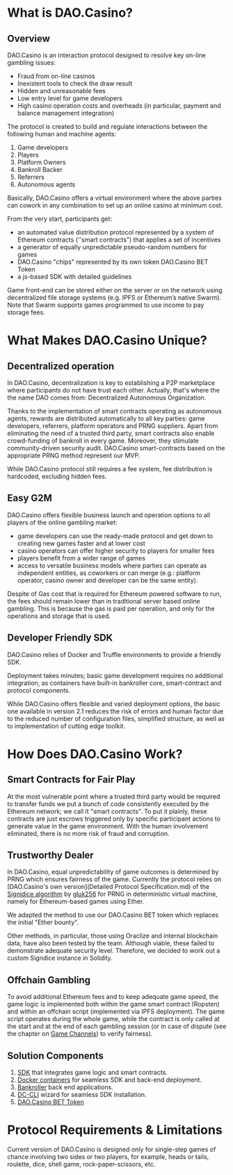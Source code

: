 # What is DAO.Сasino?

## Overview

DAO.Casino is an interaction protocol designed to resolve key on-line gambling issues:

- Fraud from on-line casinos
- Inexistent tools to check the draw result
- Hidden and unreasonable fees
- Low entry level for game developers 
- High casino operation costs and overheads (in particular, payment and balance management integration)

The protocol is created to build and regulate interactions between the following human and machine agents:

1. Game developers
2. Players
3. Platform Owners
4. Bankroll Backer
5. Referrers
6. Autonomous agents

Basically, DAO.Casino offers a virtual environment where the above parties can cowork in any combination to set up an online casino at minimum cost. 

From the very start, participants get:

- an automated value distribution protocol represented by a system of Ethereum contracts (''smart contracts") that applies a set of incentives
- a generator of equally unpredictable pseudo-random numbers for games
- DAO.Casino "chips" represented by its own token DAO.Casino BET Token
- a js-based SDK with detailed guidelines 

Game front-end can be stored either on the server or on the network using decentralized file storage systems (e.g. IPFS or Ethereum’s native Swarm). Note that Swarm supports games programmed to use income to pay storage fees.

# What Makes DAO.Сasino Unique?

## Decentralized operation

 In DAO.Casino, decentralization is key to establishing a P2P marketplace where participants do not have trust each other. Actually, that's where the the name DAO comes from: Decentralized Autonomous Organization. 

Thanks to the implementation of smart contracts operating as autonomous agents, rewards are distributed automatically to all key parties: game developers, referrers, platform operators and PRNG suppliers. Apart from eliminating the need of a trusted third party, smart contracts also enable crowd-funding of bankroll in every game. Moreover, they stimulate community-driven security audit. DAO.Casino smart-contracts based on the appropriate PRNG method represent our MVP.

While DAO.Casino protocol still requires a fee system,  fee distribution is  hardcoded, excluding hidden fees.

## Easy G2M

DAO.Casino offers flexible business launch and operation options to all players of the online gambling market:

- game developers can use the ready-made protocol and get down to creating new games faster and at lower cost    
- casino operators can offer higher security to players for smaller fees
- players benefit from a wider range of games 
- access to versatile business models where parties can operate as independent entities,  as coworkers or can merge (e.g.: platform operator, casino owner and developer can be the same entity).

Despite of Gas cost that is required for Ethereum powered software to run, the fees should remain lower than in traditional server based online gambling. This is because the gas is paid per operation, and only for the operations and storage that is used.

## Developer Friendly SDK

DAO.Casino relies of Docker and Truffle environments to provide a friendly SDK. 

Deployment takes minutes; basic game development requires no additional integration, as containers have built-in bankroller core, smart-contract and protocol components. 

While DAO.Casino offers flexible and varied deployment options, the basic one available in version 2.1 reduces the risk of errors and human factor due to the reduced number of configuration files, simplified structure, as well as to implementation of cutting edge toolkit.  

# How Does DAO.Сasino Work?

## Smart Contracts for Fair Play

At the most vulnerable point where a trusted third party would be required to transfer funds we put a bunch of code consistently executed by the Ethereum network; we call it "smart contracts". To put it plainly, these contracts are just escrows triggered only by specific participant actions to generate value in the game environment. With the human involvement eliminated, there is no more risk of fraud and corruption.

## Trustworthy Dealer

In DAO.Casino, equal unpredictability of game outcomes is determined by PRNG which ensures fairness of the game. Currently the protocol relies on [DAO.Casino's own version](Detailed Protocol Specification.md) of the [Signidice algorithm](https://github.com/gluk256/misc/blob/master/rng4ethereum/signidice.md) by [gluk256](https://github.com/gluk256) for PRNG in deterministic virtual machine, namely for Ethereum-based games using Ether. 

We adapted the method to use our DAO.Casino BET token which replaces the initial "Ether bounty".

Other  methods, in particular, those using Oraclize and internal blockchain data, have also been tested by the team. Although viable, these failed to demonstrate adequate security level. Therefore, we decided to work out a custom Signdice instance in Solidity.

## Offchain Gambling
To avoid additional Ethereum fees and to keep adequate game speed, the game logic is implemented both within the game smart contract (Ropsten) and within an offchain script (implemented via IPFS deployment). The game script operates during the whole game, while the contract is only called at the start and at the end of each gambling session (or in case of dispute (see the chapter on [Game Channels](https://github.com/DaoCasino/SDK/wiki/2.7.-Payment-Channel-Сonfiguration)) to verify fairness). 

## Solution Components 

1. [SDK](https://github.com/DaoCasino/SDK) that integrates game logic and smart contracts. 
2. [Docker containers](https://hub.docker.com/u/daocasino/dashboard/) for seamless SDK and back-end deployment.
3. [Bankroller](https://github.com/DaoCasino/bankroller-core) back end applications.  
4. [DC-CLI](https://github.com/DaoCasino/SDK/wiki/2.2.-DC-CLI-and-Dev-Environment) wizard for seamless SDK installation.  
5. [DAO.Casino BET Token](https://github.com/DaoCasino/SDK/wiki/1.3.-DAO.Casino-Bet-Token)

# Protocol Requirements & Limitations

Current version of DAO.Casino is designed only for single-step games of chance involving two sides or two players, for example, heads or tails, roulette, dice, shell game, rock-paper-scissors, etc. 